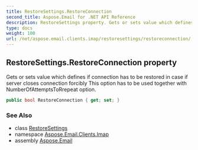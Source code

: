 ```yaml
---
title: RestoreSettings.RestoreConnection
second_title: Aspose.Email for .NET API Reference
description: RestoreSettings property. Gets or sets value which defines if connection has to be restored in case if server closes connection forcibly This option has to be used together with NumberOfAttemptsToRrepeat option
type: docs
weight: 100
url: /net/aspose.email.clients.imap/restoresettings/restoreconnection/
---
```

## RestoreSettings.RestoreConnection property

Gets or sets value which defines if connection has to be restored in case if server closes connection forcibly This option has to be used together with NumberOfAttemptsToRrepeat option.

```csharp
public bool RestoreConnection { get; set; }
```

### See Also

* class [RestoreSettings](../)
* namespace [Aspose.Email.Clients.Imap](../../restoresettings/)
* assembly [Aspose.Email](../../../)


